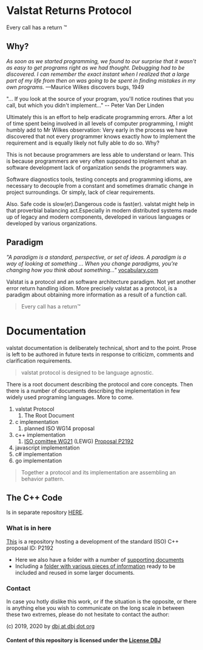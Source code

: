 # Valstat Returns Protocol
Every call has a return &trade;

## Why?

*As soon as we started programming, we found to our surprise that it wasn't as easy to get programs right as we had thought. Debugging had to be discovered. I can remember the exact instant when I realized that a large part of my life from then on was going to be spent in finding mistakes in my own programs.* —Maurice Wilkes discovers bugs, 1949 

 "... If you look at the source of your program, you'll notice routines that you call, but which you didn't implement..." -- Peter Van Der Linden

Ultimately this is an effort to help eradicate programming errors. After a lot of time spent being involved in all levels of computer programming, I might humbly add to Mr Wilkes observation: Very early in the process we have discovered that not every programmer knows exactly how to implement the requirement and is equally likely not fully able to do so. Why?

This is not because programmers are less able to understand or learn. This is because programmers are very often supposed to implement what an software development lack of organization sends the programmers way.

Software diagnostics tools, testing concepts and programming idioms, are necessary to decouple from a constant and sometimes dramatic change in project surroundings. Or simply, lack of clear requirements.

Also. Safe code is slow(er).Dangerous code is fast(er). valstat might help in that proverbial balancing act.Especially in modern distributed systems made up of legacy and modern components, developed in various languages or developed by various organizations.



## Paradigm

*"A paradigm is a standard, perspective, or set of ideas. A paradigm is a way of looking at something ... When you change paradigms, you're changing how you think about something..."* [vocabulary.com](https://www.vocabulary.com/dictionary/paradigm)

Valstat is a protocol and an software architecture paradigm. Not yet another error return handling idiom. More precisely valstat as a protocol, is a paradigm about obtaining more information as a result of a function call. 

> Every call has a return&trade;

# Documentation

valstat documentation is deliberately technical, short and to the point. Prose is left to be authored in future texts in response to criticizm, comments and clarification requirements.

> valstat protocol is designed to be language agnostic.

There is a root document describing the protocol and core concepts. Then there is a number of documents describing the implementation in few widely used programing languages. More to come.


1. valstat Protocol
   1. The Root Document
2. c implementation
   1. planned ISO WG14 proposal 
3. c++ implementation
   1. [ISO comittee WG21](https://github.com/cplusplus/papers/issues/901) (LEWG) [Proposal P2192](P2192R4.md)
4. javascript implementation
5. c# implementation
6. go implementation

> Together a protocol and its implementation are assembling an behavior pattern.
> 
## The C++ Code

Is in separate repository [HERE](https://github.com/DBJDBJ/metastate_code).

### What is in here

[This](https://github.com/DBJDBJ/metastate) is a repository hosting a development of the standard (ISO) C++ proposal ID: P2192 


- Here we also have a folder with a number of [supporting documents](./supporting_documents/) 
- Including a [folder with various pieces of information](./kb_documents/) ready to be included and reused in some larger documents.

### Contact

In case you hotly dislike this work, or if the situation is the opposite, or there is anything else you wish to communicate on the long scale in between these two extremes, please do not hesitate to contact the author:

(c) 2019, 2020 by [dbj at dbj dot org](mailto:dbj@dbj.org)

#### Content of this repository is licensed under the [License DBJ](./LICENSE.md)



